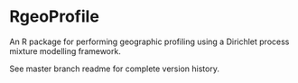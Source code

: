 
# RgeoProfile
An R package for performing geographic profiling using a Dirichlet process mixture modelling framework.

See master branch readme for complete version history.
